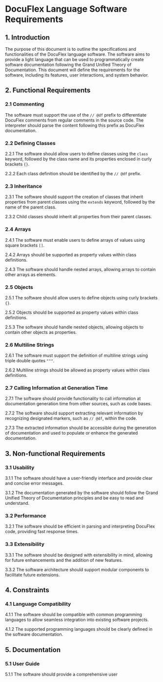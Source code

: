 # DocuFlex Language Software Requirements

## 1. Introduction

The purpose of this document is to outline the specifications and functionalities of the DocuFlex language software. The software aims to provide a light language that can be used to programmatically create software documentation following the Grand Unified Theory of Documentation. This document will define the requirements for the software, including its features, user interactions, and system behavior.

## 2. Functional Requirements

### 2.1 Commenting

The software must support the use of the `// @df` prefix to differentiate DocuFlex comments from regular comments in the source code. The interpreter should parse the content following this prefix as DocuFlex documentation.

### 2.2 Defining Classes

2.2.1 The software should allow users to define classes using the `class` keyword, followed by the class name and its properties enclosed in curly brackets `{}`.

2.2.2 Each class definition should be identified by the `// @df` prefix.

### 2.3 Inheritance

2.3.1 The software should support the creation of classes that inherit properties from parent classes using the `extends` keyword, followed by the name of the parent class.

2.3.2 Child classes should inherit all properties from their parent classes.

### 2.4 Arrays

2.4.1 The software must enable users to define arrays of values using square brackets `[]`.

2.4.2 Arrays should be supported as property values within class definitions.

2.4.3 The software should handle nested arrays, allowing arrays to contain other arrays as elements.

### 2.5 Objects

2.5.1 The software should allow users to define objects using curly brackets `{}`.

2.5.2 Objects should be supported as property values within class definitions.

2.5.3 The software should handle nested objects, allowing objects to contain other objects as properties.

### 2.6 Multiline Strings

2.6.1 The software must support the definition of multiline strings using triple double quotes `"""`.

2.6.2 Multiline strings should be allowed as property values within class definitions.

### 2.7 Calling Information at Generation Time

2.7.1 The software should provide functionality to call information at documentation generation time from other sources, such as code bases.

2.7.2 The software should support extracting relevant information by recognizing designated markers, such as `// @df`, within the code.

2.7.3 The extracted information should be accessible during the generation of documentation and used to populate or enhance the generated documentation.

## 3. Non-functional Requirements

### 3.1 Usability

3.1.1 The software should have a user-friendly interface and provide clear and concise error messages.

3.1.2 The documentation generated by the software should follow the Grand Unified Theory of Documentation principles and be easy to read and understand.

### 3.2 Performance

3.2.1 The software should be efficient in parsing and interpreting DocuFlex code, providing fast response times.

### 3.3 Extensibility

3.3.1 The software should be designed with extensibility in mind, allowing for future enhancements and the addition of new features.

3.3.2 The software architecture should support modular components to facilitate future extensions.

## 4. Constraints

### 4.1 Language Compatibility

4.1.1 The software should be compatible with common programming languages to allow seamless integration into existing software projects.

4.1.2 The supported programming languages should be clearly defined in the software documentation.

## 5. Documentation

### 5.1 User Guide

5.1.1 The software should provide a comprehensive user
